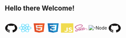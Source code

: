 ## Hello there Welcome!


<!--
**BrunoJScript/BrunoJScript** is a ✨ _special_ ✨ repository because its `README.md` (this file) appears on your GitHub profile.

Here are some ideas to get you started:

- 🔭 I’m currently working on ...
- 🌱 I’m currently learning ...
- 👯 I’m looking to collaborate on ...
- 🤔 I’m looking for help with ...
- 💬 Ask me about ...
- 📫 How to reach me: ...
- 😄 Pronouns: ...
- ⚡ Fun fact: ...
-->

<div style="display: inline_block"><br>
    <img align="center" alt="-Python" height="30" width="40" src="https://raw.githubusercontent.com/devicons/devicon/master/icons/github/github-original.svg" />
    <img align="center" alt="-React" height="30" width="40" src="https://raw.githubusercontent.com/devicons/devicon/master/icons/react/react-original.svg">
    <img align="center" alt="-HTML" height="30" width="40" src="https://raw.githubusercontent.com/devicons/devicon/master/icons/html5/html5-original.svg">
    <img align="center" alt="-CSS" height="30" width="40" src="https://raw.githubusercontent.com/devicons/devicon/master/icons/css3/css3-original.svg">
    <img align="center" alt="-Js" height="30" width="40" src="https://raw.githubusercontent.com/devicons/devicon/master/icons/javascript/javascript-plain.svg">
    <img align="center" alt="-Sass" height="30" width="40" src="https://raw.githubusercontent.com/devicons/devicon/master/icons/sass/sass-original.svg" />
    <img align="center" alt="-Node" height="30" width="40" src="https://raw.githubusercontent.com/devicons/devicon@latest/icons/nodejs/nodejs-original.svg" />
    <img align="center" alt="-Python" height="30" width="40" src="https://raw.githubusercontent.com/devicons/devicon/master/icons/github/github-original.svg" />
    
             
</div>

